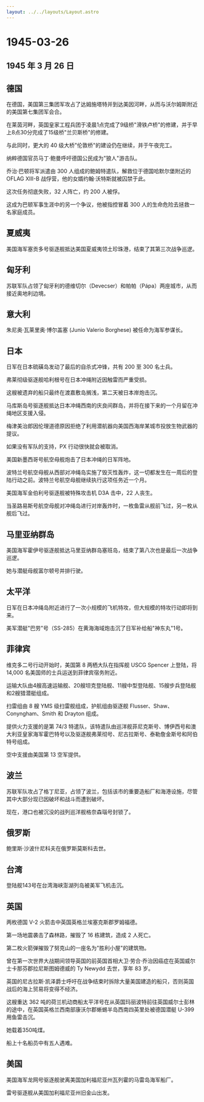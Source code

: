 ```yaml
---
layout: ../../layouts/Layout.astro
---
```


# 1945-03-26

## 1945 年 3 月 26 日

## 德国

在德国，美国第三集团军攻占了达姆施塔特并到达美因河畔，从而与沃尔姆斯附近的美国第七集团军会合。

在莱茵河畔，英国皇家工程兵团于凌晨1点完成了9级桥"滑铁卢桥"的修建，并于早上8点30分完成了15级桥"兰贝斯桥"的修建。

与此同时，更大的 40 级大桥"伦敦桥"的建设仍在继续，并于午夜完工。

纳粹德国官员马丁·鲍曼呼吁德国公民成为"狼人"游击队。

乔治·巴顿将军派遣由 300 人组成的鲍姆特遣队，解救位于德国哈默尔堡附近的
OFLAG XIII-B 战俘营，他的女婿约翰·沃特斯就被囚禁于此。

这次任务彻底失败，32 人阵亡，约 200 人被俘。

这成为巴顿军事生涯中的另一个争议，他被指控冒着 300
人的生命危险去拯救一名家庭成员。

## 夏威夷

美国海军塞贡多号驱逐舰抵达美国夏威夷领土珍珠港，结束了其第三次战争巡逻。

## 匈牙利

苏联军队占领了匈牙利的德维切尔（Devecser）和帕帕（Pápa）两座城市，从而接近奥地利边境。

## 意大利

朱尼奥·瓦莱里奥·博尔盖塞 (Junio Valerio Borghese) 被任命为海军参谋长。

## 日本

日军在日本硫磺岛发动了最后的自杀式冲锋，共有 200 至 300 名士兵。

弗莱彻级驱逐舰哈利根号在日本冲绳附近因触雷而严重受损。

这艘被遗弃的船只最终在渡嘉敷岛搁浅，第二天被日本岸炮击沉。

马库斯岛号驱逐舰抵达日本冲绳西南的庆良间群岛，并将在接下来的一个月留在冲绳地区支援入侵。

梅津美治郎因伦理道德原因拒绝了利用潜航器向美国西海岸某城市投放生物武器的提议。

如果没有军队的支持，PX 行动很快就会被取消。

美国新墨西哥号航空母舰炮击了日本冲绳的日军阵地。

波特兰号航空母舰从西部对冲绳岛实施了毁灭性轰炸，这一切都发生在一周后的登陆行动之前。波特兰号航空母舰继续执行这项任务近一个月。

美国海军金伯利号驱逐舰被特殊攻击机 D3A 击中，22 人丧生。

当圣路易斯号航空母舰对冲绳岛进行对岸轰炸时，一枚鱼雷从舰前飞过，另一枚从舰后飞过。

## 马里亚纳群岛

美国海军霍伊号驱逐舰抵达马里亚纳群岛塞班岛，结束了第八次也是最后一次战争巡逻。

她与潜艇母舰富尔顿号并排行驶。

## 太平洋

日军在日本冲绳岛附近进行了一次小规模的飞机特攻，但大规模的特攻行动即将到来。

美军潜艇"巴劳"号（SS-285）在黄海海域炮击沉了日军补给船"神东丸"1号。

## 菲律宾

维克多二号行动开始时，美国第 8 两栖大队在指挥舰 USCG Spencer 上登陆，将
14,000 名美国师的士兵运送到菲律宾宿务附近。

运输大队由4艘高速运输舰、20艘坦克登陆舰、11艘中型登陆舰、15艘步兵登陆舰和2艘猎潜艇组成。

扫雷组由 8 艘 YMS 级扫雷舰组成，护航组由驱逐舰
Flusser、Shaw、Conyngham、Smith 和 Drayton 组成。

提供火力支援的是第 74/3
特遣队，该特遣队由巡洋舰菲尼克斯号、博伊西号和澳大利亚皇家海军霍巴特号以及驱逐舰弗莱彻号、尼古拉斯号、泰勒詹金斯号和阿伯特号组成。

空中支援由美国第 13 空军提供。

## 波兰

苏联军队攻占了格丁尼亚，占领了波兰，包括该市的重要造船厂和海港设施，尽管其中大部分现已因破坏和战斗而遭到破坏。

现在，港口也被沉没的战列巡洋舰格奈森瑙号封锁了。

## 俄罗斯

鲍里斯·沙波什尼科夫在俄罗斯莫斯科去世。

## 台湾

登陆舰143号在台湾海峡澎湖列岛被美军飞机击沉。

## 英国

两枚德国 V-2 火箭击中英国英格兰埃塞克斯郡罗姆福德。

第一场地震袭击了森林路，摧毁了 16 栋建筑，造成 2 人死亡。

第二枚火箭弹摧毁了努克山的一座名为"胜利小屋"的建筑物。

曾在第一次世界大战期间领导英国的前英国首相大卫·劳合·乔治因癌症在英国威尔士卡那芬郡拉尼斯图姆德威的
Ty Newydd 去世，享年 83 岁。

英国的尼古拉斯·凯泽爵士呼吁在战争结束时拆除大量美国建造的船只，否则英国战后的海上贸易将变得不经济。

这艘重达 362
吨的荷兰机动商船太平洋号在从英国玛丽波特前往英国威尔士彭林的途中，在英国英格兰西南部康沃尔郡蜥蜴半岛西南四英里处被德国潜艇
U-399 用鱼雷击沉。

她载着350吨煤。

船上十名船员中有五人遇难。

## 美国

美国海军龙网号驱逐舰驶离美国加利福尼亚州瓦列霍的马雷岛海军船厂。

雷号驱逐舰从美国加利福尼亚州旧金山出发。